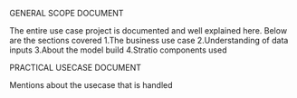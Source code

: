 GENERAL SCOPE DOCUMENT

The entire use case project is documented and well explained here. Below are the sections covered
1.The business use case
2.Understanding of data inputs
3.About the model build
4.Stratio components used


PRACTICAL USECASE DOCUMENT

Mentions about the usecase that is handled
